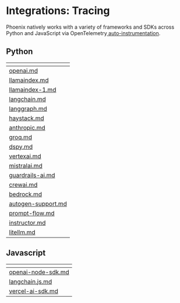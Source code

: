# Integrations: Tracing

Phoenix natively works with a variety of frameworks and SDKs across Python and JavaScript via OpenTelemetry[ auto-instrumentation](../how-to-tracing/instrumentation/).

## Python

<table data-view="cards"><thead><tr><th data-type="content-ref"></th></tr></thead><tbody><tr><td><a href="openai.md">openai.md</a></td></tr><tr><td><a href="llamaindex.md">llamaindex.md</a></td></tr><tr><td><a href="llamaindex-1.md">llamaindex-1.md</a></td></tr><tr><td><a href="langchain.md">langchain.md</a></td></tr><tr><td><a href="langgraph.md">langgraph.md</a></td></tr><tr><td><a href="haystack.md">haystack.md</a></td></tr><tr><td><a href="anthropic.md">anthropic.md</a></td></tr><tr><td><a href="groq.md">groq.md</a></td></tr><tr><td><a href="dspy.md">dspy.md</a></td></tr><tr><td><a href="vertexai.md">vertexai.md</a></td></tr><tr><td><a href="mistralai.md">mistralai.md</a></td></tr><tr><td><a href="guardrails-ai.md">guardrails-ai.md</a></td></tr><tr><td><a href="crewai.md">crewai.md</a></td></tr><tr><td><a href="bedrock.md">bedrock.md</a></td></tr><tr><td><a href="autogen-support.md">autogen-support.md</a></td></tr><tr><td><a href="prompt-flow.md">prompt-flow.md</a></td></tr><tr><td><a href="instructor.md">instructor.md</a></td></tr><tr><td><a href="litellm.md">litellm.md</a></td></tr></tbody></table>

## Javascript

<table data-view="cards"><thead><tr><th data-type="content-ref"></th></tr></thead><tbody><tr><td><a href="openai-node-sdk.md">openai-node-sdk.md</a></td></tr><tr><td><a href="langchain.js.md">langchain.js.md</a></td></tr><tr><td><a href="vercel-ai-sdk.md">vercel-ai-sdk.md</a></td></tr></tbody></table>
